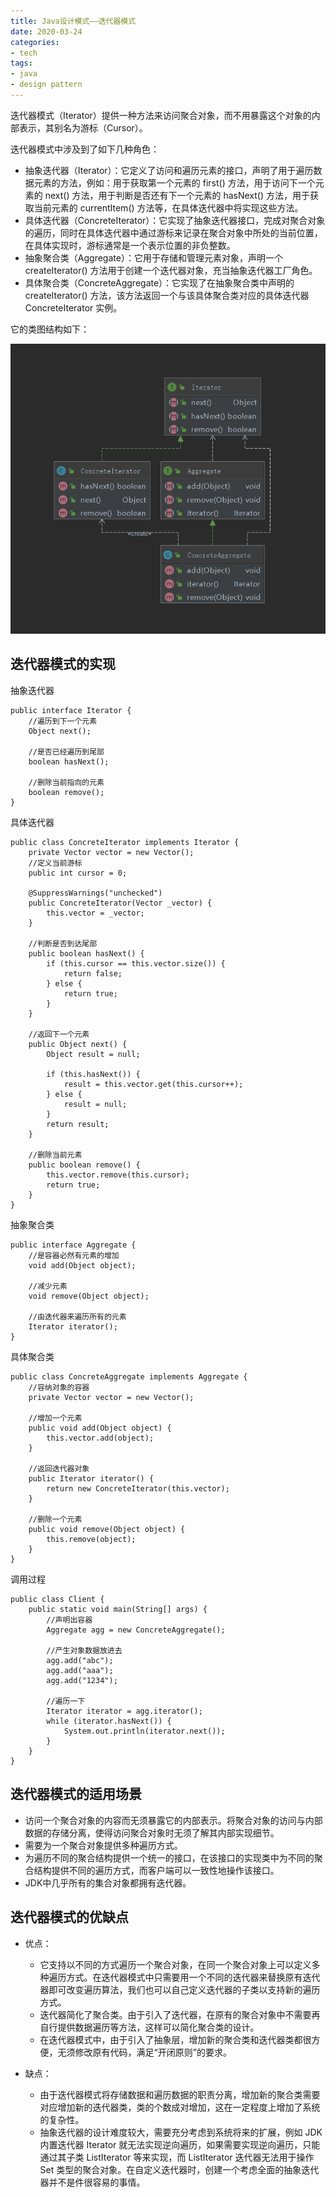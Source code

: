 ```yaml
---
title: Java设计模式——迭代器模式
date: 2020-03-24
categories:
- tech
tags:
- java
- design pattern
---
```



迭代器模式（Iterator）提供一种方法来访问聚合对象，而不用暴露这个对象的内部表示，其别名为游标（Cursor）。

<!-- more -->

迭代器模式中涉及到了如下几种角色：
+ 抽象迭代器（Iterator）：它定义了访问和遍历元素的接口，声明了用于遍历数据元素的方法，例如：用于获取第一个元素的 first() 方法，用于访问下一个元素的 next() 方法，用于判断是否还有下一个元素的 hasNext() 方法，用于获取当前元素的 currentItem() 方法等，在具体迭代器中将实现这些方法。 
+ 具体迭代器（ConcreteIterator）：它实现了抽象迭代器接口，完成对聚合对象的遍历，同时在具体迭代器中通过游标来记录在聚合对象中所处的当前位置，在具体实现时，游标通常是一个表示位置的非负整数。 
+ 抽象聚合类（Aggregate）：它用于存储和管理元素对象，声明一个 createIterator() 方法用于创建一个迭代器对象，充当抽象迭代器工厂角色。 
+ 具体聚合类（ConcreteAggregate）：它实现了在抽象聚合类中声明的 createIterator() 方法，该方法返回一个与该具体聚合类对应的具体迭代器 ConcreteIterator 实例。 

它的类图结构如下：

![](/assets/upload/2020-03/1585016423.png)

## 迭代器模式的实现

抽象迭代器
```
public interface Iterator {
    //遍历到下一个元素
    Object next();
    
    //是否已经遍历到尾部
    boolean hasNext();
    
    //删除当前指向的元素
    boolean remove();
}
```

具体迭代器
```
public class ConcreteIterator implements Iterator {
    private Vector vector = new Vector();
    //定义当前游标
    public int cursor = 0;
    
    @SuppressWarnings("unchecked")
    public ConcreteIterator(Vector _vector) {
        this.vector = _vector;
    }
    
    //判断是否到达尾部
    public boolean hasNext() {
        if (this.cursor == this.vector.size()) {
            return false;
        } else {
            return true;
        }
    }
    
    //返回下一个元素
    public Object next() {
        Object result = null;
        
        if (this.hasNext()) {
            result = this.vector.get(this.cursor++);
        } else {
            result = null;
        }
        return result;
    }

    //删除当前元素
    public boolean remove() {
        this.vector.remove(this.cursor);
        return true;
    }
}
```

抽象聚合类
```
public interface Aggregate {
    //是容器必然有元素的增加
    void add(Object object);
    
    //减少元素
    void remove(Object object);
    
    //由迭代器来遍历所有的元素
    Iterator iterator();
}
```

具体聚合类
```
public class ConcreteAggregate implements Aggregate {
    //容纳对象的容器
    private Vector vector = new Vector();
    
    //增加一个元素
    public void add(Object object) {
        this.vector.add(object);
    }

    //返回迭代器对象
    public Iterator iterator() {
        return new ConcreteIterator(this.vector);
    }

    //删除一个元素
    public void remove(Object object) {
        this.remove(object);
    }
}
```

调用过程
```
public class Client {
    public static void main(String[] args) {
        //声明出容器
        Aggregate agg = new ConcreteAggregate();
        
        //产生对象数据放进去
        agg.add("abc");
        agg.add("aaa");
        agg.add("1234");
        
        //遍历一下
        Iterator iterator = agg.iterator();
        while (iterator.hasNext()) {
            System.out.println(iterator.next());
        }
    }
}

```

## 迭代器模式的适用场景 

+ 访问一个聚合对象的内容而无须暴露它的内部表示。将聚合对象的访问与内部数据的存储分离，使得访问聚合对象时无须了解其内部实现细节。 
+ 需要为一个聚合对象提供多种遍历方式。 
+ 为遍历不同的聚合结构提供一个统一的接口，在该接口的实现类中为不同的聚合结构提供不同的遍历方式，而客户端可以一致性地操作该接口。 
+ JDK中几乎所有的集合对象都拥有迭代器。

## 迭代器模式的优缺点

+ 优点：
	+ 它支持以不同的方式遍历一个聚合对象，在同一个聚合对象上可以定义多种遍历方式。在迭代器模式中只需要用一个不同的迭代器来替换原有迭代器即可改变遍历算法，我们也可以自己定义迭代器的子类以支持新的遍历方式。 
	+ 迭代器简化了聚合类。由于引入了迭代器，在原有的聚合对象中不需要再自行提供数据遍历等方法，这样可以简化聚合类的设计。 
	+ 在迭代器模式中，由于引入了抽象层，增加新的聚合类和迭代器类都很方便，无须修改原有代码，满足“开闭原则”的要求。

+ 缺点：
	+ 由于迭代器模式将存储数据和遍历数据的职责分离，增加新的聚合类需要对应增加新的迭代器类，类的个数成对增加，这在一定程度上增加了系统的复杂性。 
	+ 抽象迭代器的设计难度较大，需要充分考虑到系统将来的扩展，例如 JDK 内置迭代器 Iterator 就无法实现逆向遍历，如果需要实现逆向遍历，只能通过其子类 ListIterator 等来实现，而 ListIterator 迭代器无法用于操作 Set 类型的聚合对象。在自定义迭代器时，创建一个考虑全面的抽象迭代器并不是件很容易的事情。 
